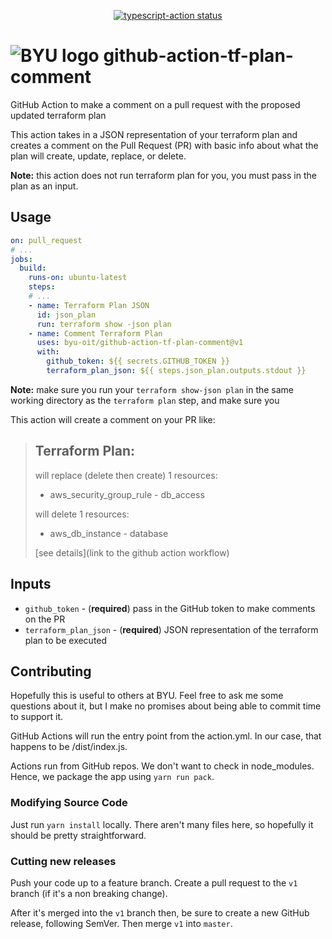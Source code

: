 <p align="center">
  <a href="https://github.com/actions/typescript-action/actions"><img alt="typescript-action status" src="https://github.com/actions/typescript-action/workflows/build-test/badge.svg"></a>
</p>

# ![BYU logo](https://www.hscripts.com/freeimages/logos/university-logos/byu/byu-logo-clipart-128.gif) github-action-tf-plan-comment

GitHub Action to make a comment on a pull request with the proposed updated terraform plan

This action takes in a JSON representation of your terraform plan and creates a comment on the Pull Request (PR) with basic info about what the plan will create, update, replace, or delete.

**Note:** this action does not run terraform plan for you, you must pass in the plan as an input.

## Usage
```yaml
on: pull_request
# ...
jobs:
  build:
    runs-on: ubuntu-latest
    steps:
    # ... 
    - name: Terraform Plan JSON
      id: json_plan
      run: terraform show -json plan
    - name: Comment Terraform Plan
      uses: byu-oit/github-action-tf-plan-comment@v1
      with:
        github_token: ${{ secrets.GITHUB_TOKEN }}
        terraform_plan_json: ${{ steps.json_plan.outputs.stdout }}
```

**Note:** make sure you run your `terraform show-json plan` in the same working directory as the `terraform plan` step, and make sure you 

This action will create a comment on your PR like:

> ## Terraform Plan:
> will replace (delete then create) 1 resources:
> - aws_security_group_rule - db_access
> 
> will delete 1 resources:
> - aws_db_instance - database
> 
>[see details](link to the github action workflow)


## Inputs
* `github_token` - (**required**) pass in the GitHub token to make comments on the PR
* `terraform_plan_json` - (**required**) JSON representation of the terraform plan to be executed

## Contributing
Hopefully this is useful to others at BYU.
Feel free to ask me some questions about it, but I make no promises about being able to commit time to support it.

GitHub Actions will run the entry point from the action.yml.
In our case, that happens to be /dist/index.js.

Actions run from GitHub repos.
We don't want to check in node_modules. Hence, we package the app using `yarn run pack`.

### Modifying Source Code
Just run `yarn install` locally.
There aren't many files here, so hopefully it should be pretty straightforward.

### Cutting new releases
Push your code up to a feature branch.
Create a pull request to the `v1` branch (if it's a non breaking change).

After it's merged into the `v1` branch then, be sure to create a new GitHub release, following SemVer.
Then merge `v1` into `master`.
